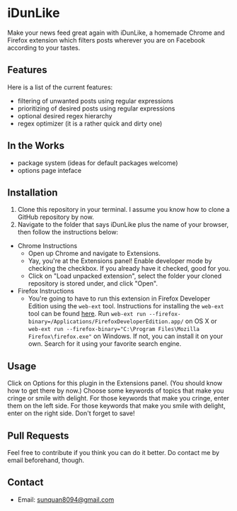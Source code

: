 # iDunLike
Make your news feed great again with iDunLike, a homemade Chrome and Firefox extension which filters posts wherever you are on Facebook according to your tastes.

## Features
Here is a list of the current features:
* filtering of unwanted posts using regular expressions
* prioritizing of desired posts using regular expressions
* optional desired regex hierarchy
* regex optimizer (it is a rather quick and dirty one)

## In the Works
* package system \(ideas for default packages welcome\)
* options page inteface

## Installation
1. Clone this repository in your terminal. I assume you know how to clone a GitHub repository by now.
2. Navigate to the folder that says iDunLike plus the name of your browser, then follow the instructions below:
* Chrome Instructions
    - Open up Chrome and navigate to Extensions.
    - Yay, you're at the Extensions panel! Enable developer mode by checking the checkbox. If you already have it checked, good for you.
  	- Click on "Load unpacked extension", select the folder your cloned repository is stored under, and click "Open".
* Firefox Instructions
    - You're going to have to run this extension in Firefox Developer Edition using the `web-ext` tool. Instructions for installing the `web-ext` tool can be found [here](https://developer.mozilla.org/en-US/Add-ons/WebExtensions/Getting_started_with_web-ext). Run `web-ext run --firefox-binary=/Applications/FirefoxDeveloperEdition.app/` on OS X or `web-ext run --firefox-binary="C:\Program Files\Mozilla Firefox\firefox.exe"` on Windows. If not, you can  install it on your own. Search for it using your favorite search engine.

## Usage
Click on Options for this plugin in the Extensions panel. \(You should know how to get there by now.\) Choose some keywords of topics that make you cringe or smile with delight. For those keywords that make you cringe, enter them on the left side. For those keywords that make you smile with delight, enter on the right side. Don't forget to save!

## Pull Requests
Feel free to contribute if you think you can do it better. Do contact me by email beforehand, though.

## Contact
- Email: [sunquan8094@gmail.com](mailto:sunquan8094@gmail.com)

